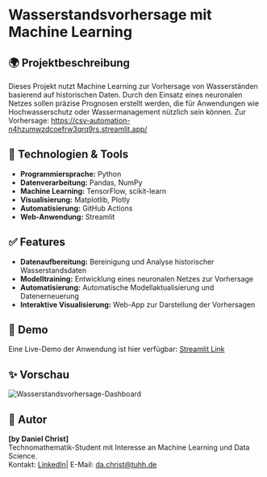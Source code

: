 # Wasserstandsvorhersage mit Machine Learning

## 🌍 Projektbeschreibung
Dieses Projekt nutzt Machine Learning zur Vorhersage von Wasserständen basierend auf historischen Daten. 
Durch den Einsatz eines neuronalen Netzes sollen präzise Prognosen erstellt werden, die für Anwendungen wie Hochwasserschutz oder Wassermanagement nützlich sein können.
Zur Vorhersage: https://csv-automation-n4hzumwzdcoefrw3qrq9rs.streamlit.app/

## 🤖 Technologien & Tools
- **Programmiersprache:** Python
- **Datenverarbeitung:** Pandas, NumPy
- **Machine Learning:** TensorFlow, scikit-learn
- **Visualisierung:** Matplotlib, Plotly
- **Automatisierung:** GitHub Actions
- **Web-Anwendung:** Streamlit

## ✅ Features
- **Datenaufbereitung:** Bereinigung und Analyse historischer Wasserstandsdaten
- **Modelltraining:** Entwicklung eines neuronalen Netzes zur Vorhersage
- **Automatisierung:** Automatische Modellaktualisierung und Datenerneuerung
- **Interaktive Visualisierung:** Web-App zur Darstellung der Vorhersagen


## 🎉 Demo
Eine Live-Demo der Anwendung ist hier verfügbar: [Streamlit Link](https://dein-link.com)

## ✨ Vorschau
![Wasserstandsvorhersage-Dashboard]([(https://csv-automation-n4hzumwzdcoefrw3qrq9rs.streamlit.app/)])

## 👥 Autor
**[by Daniel Christ]**  
Technomathematik-Student mit Interesse an Machine Learning und Data Science.  
Kontakt: [LinkedIn]([(https://www.linkedin.com/in/daniel-christ-397555290/)])| E-Mail: da.christ@tuhh.de
